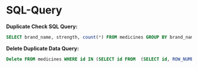 # SQL-Query

**Duplicate Check SQL Query:** 
```sql
SELECT brand_name, strength, count(*) FROM medicines GROUP BY brand_name, strength HAVING count(*) > 1;
```

**Delete Duplicate Data Query:** 
```sql
Delete FROM medicines WHERE id IN (SELECT id FROM  (SELECT id, ROW_NUMBER() OVER( PARTITION BY brand_name, strength ORDER BY  id ) AS row_num FROM medicines ) t WHERE t.row_num > 1 );
```
